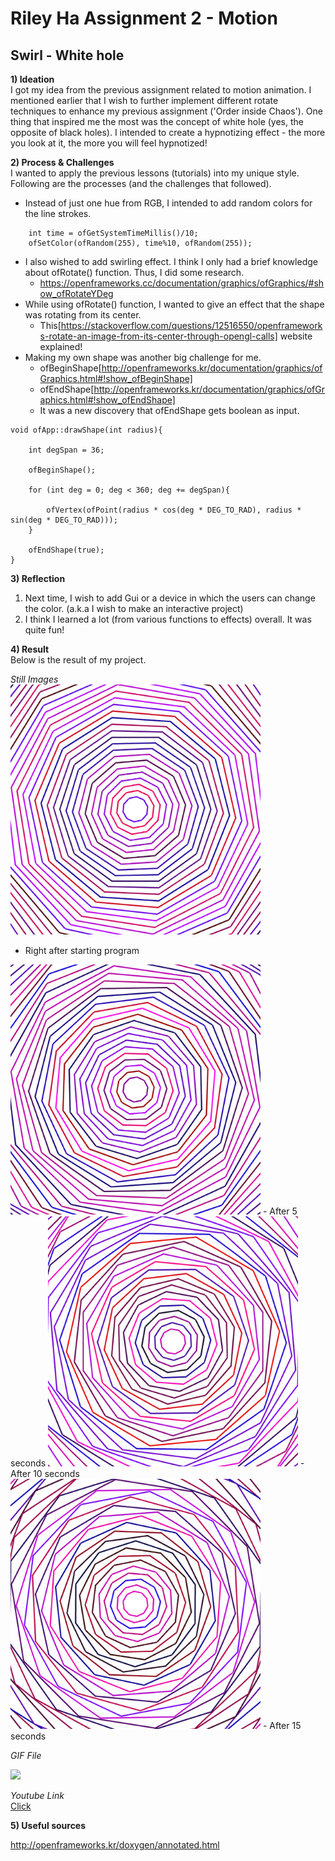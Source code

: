 # Riley Ha Assignment 2 - Motion

## Swirl - White hole

**1) Ideation** <br> 
I got my idea from the previous assignment related to motion animation. 
I mentioned earlier that I wish to further implement different rotate techniques to enhance my previous assignment ('Order inside Chaos').
One thing that inspired me the most was the concept of white hole (yes, the opposite of black holes).
I intended to create a hypnotizing effect - the more you look at it, the more you will feel hypnotized!

**2) Process & Challenges** <br>
I wanted to apply the previous lessons (tutorials) into my unique style. 
Following are the processes (and the challenges that followed). 

- Instead of just one hue from RGB, I intended to add random colors for the line strokes.
```
    int time = ofGetSystemTimeMillis()/10;
    ofSetColor(ofRandom(255), time%10, ofRandom(255));
```
- I also wished to add swirling effect. I think I only had a brief knowledge about ofRotate() function. Thus, I did some research. 
  - https://openframeworks.cc/documentation/graphics/ofGraphics/#show_ofRotateYDeg
- While using ofRotate() function, I wanted to give an effect that the shape was rotating from its center.
  - This[https://stackoverflow.com/questions/12516550/openframeworks-rotate-an-image-from-its-center-through-opengl-calls] website explained!
- Making my own shape was another big challenge for me. 
  - ofBeginShape[http://openframeworks.kr/documentation/graphics/ofGraphics.html#!show_ofBeginShape]
  - ofEndShape[http://openframeworks.kr/documentation/graphics/ofGraphics.html#!show_ofEndShape]
  - It was a new discovery that ofEndShape gets boolean as input.
```
void ofApp::drawShape(int radius){
    
    int degSpan = 36;
    
    ofBeginShape();
    
    for (int deg = 0; deg < 360; deg += degSpan){
        
        ofVertex(ofPoint(radius * cos(deg * DEG_TO_RAD), radius * sin(deg * DEG_TO_RAD)));
    }
    
    ofEndShape(true);
}

```

**3) Reflection** <br>
1) Next time, I wish to add Gui or a device in which the users can change the color. (a.k.a I wish to make an interactive project)
2) I think I learned a lot (from various functions to effects) overall. It was quite fun!

**4) Result** <br>
Below is the result of my project.

*Still Images* <br>
<img src=Images/result1.png width="400" height="400">
- Right after starting program

<img src=Images/result2.png width="400" height="400">
- After 5 seconds

<img src=Images/result3.png width="400" height="400">
- After 10 seconds

<img src=Images/result4.png width="400" height="400">
- After 15 seconds


*GIF File* <br>

![](Images/result2.gif)

*Youtube Link* <br>
[Click](https://youtu.be/xKRnWQHpbec)

**5) Useful sources** <br>

http://openframeworks.kr/doxygen/annotated.html
